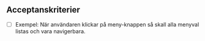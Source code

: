 ## Acceptanskriterier
- [ ] Exempel: När användaren klickar på meny-knappen så skall alla menyval listas och vara navigerbara.